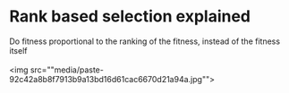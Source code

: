 # Rank based selection explained
Do fitness proportional to the ranking of the fitness, instead of the fitness itself<br><br><img src=""media/paste-92c42a8b8f7913b9a13bd16d61cac6670d21a94a.jpg"">
